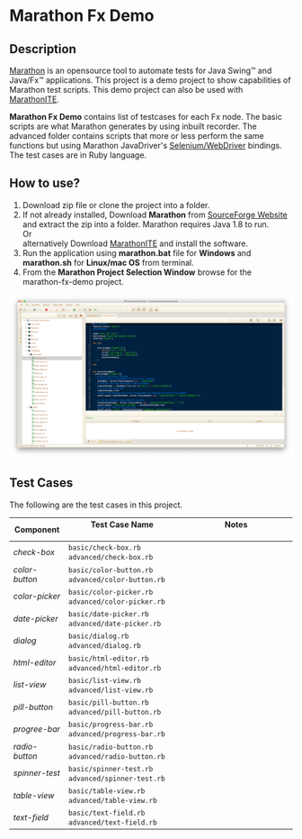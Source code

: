 # Marathon Fx Demo

## Description
[Marathon](https://github.com/jalian-systems/marathonv5) is an opensource tool to automate tests for Java Swing&trade; and Java/Fx&trade; applications. This project is a demo project to show capabilities of Marathon test scripts. This demo project can also be used with [MarathonITE](https://marathontesting.com).

**Marathon Fx Demo** contains list of testcases for each Fx node. The basic scripts are what Marathon generates by using inbuilt recorder. The advanced folder contains scripts that more or less perform the same functions but using Marathon JavaDriver's [Selenium/WebDriver](https://seleniumhq.org) bindings. The test cases are in Ruby language.

## How to use?
1. Download zip file or clone the project into a folder.
2. If not already installed, Download **Marathon** from [SourceForge Website](https://sourceforge.net/projects/marathonman) and extract the zip into a folder. Marathon requires Java 1.8 to run.
   <br/>Or<br/> alternatively Download [MarathonITE](https://marathontesting.com) and install the software.
4. Run the application using **marathon.bat** file for **Windows** and **marathon.sh** for **Linux/mac OS** from terminal.
5. From the **Marathon Project Selection Window** browse for the marathon-fx-demo project.

![Marathon Application Screen Shot](home.png)

## Test Cases
The following are the test cases in this project.

Component | Test Case Name <img width=100/> | Notes <img width=200/>
--- | --- | ---
*check-box* | `basic/check-box.rb`<br />`advanced/check-box.rb` | 
*color-button* | `basic/color-button.rb`<br />`advanced/color-button.rb` |
*color-picker* | `basic/color-picker.rb`<br />`advanced/color-picker.rb` |
*date-picker* | `basic/date-picker.rb`<br />`advanced/date-picker.rb` |
*dialog* | `basic/dialog.rb`<br />`advanced/dialog.rb` |
*html-editor* | `basic/html-editor.rb`<br />`advanced/html-editor.rb` |
*list-view* | `basic/list-view.rb`<br />`advanced/list-view.rb` |
*pill-button* | `basic/pill-button.rb`<br />`advanced/pill-button.rb` |
*progree-bar* | `basic/progress-bar.rb`<br />`advanced/progress-bar.rb` |
*radio-button* | `basic/radio-button.rb`<br />`advanced/radio-button.rb` |
*spinner-test* | `basic/spinner-test.rb`<br />`advanced/spinner-test.rb` |
*table-view* | `basic/table-view.rb`<br />`advanced/table-view.rb` |
*text-field* | `basic/text-field.rb`<br />`advanced/text-field.rb` |
